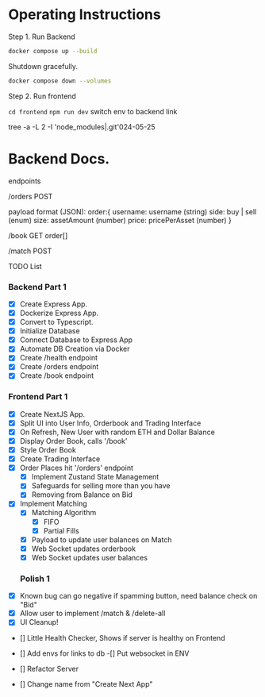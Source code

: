 # Operating Instructions

Step 1. Run Backend

```bash
docker compose up --build
```

Shutdown gracefully.

```bash
docker compose down --volumes
```

Step 2. Run frontend

`cd frontend`
`npm run dev`
switch env to backend link

tree -a -L 2 -I 'node_modules|.git'024-05-25

# Backend Docs.

endpoints

/orders
POST

payload format (JSON):
order:{
username: username (string)
side: buy | sell (enum)
size: assetAmount (number)
price: pricePerAsset (number)
}

/book
GET
order[]

/match
POST

TODO List

### Backend Part 1

- [x] Create Express App.
- [x] Dockerize Express App.
- [x] Convert to Typescript.
- [x] Initialize Database
- [x] Connect Database to Express App
- [x] Automate DB Creation via Docker
- [x] Create /health endpoint
- [x] Create /orders endpoint
- [x] Create /book endpoint

### Frontend Part 1

- [x] Create NextJS App.
- [x] Split UI into User Info, Orderbook and Trading Interface
- [x] On Refresh, New User with random ETH and Dollar Balance
- [x] Display Order Book, calls '/book'
- [x] Style Order Book
- [x] Create Trading Interface
- [x] Order Places hit '/orders' endpoint
  - [x] Implement Zustand State Management
  - [x] Safeguards for selling more than you have
  - [x] Removing from Balance on Bid
- [x] Implement Matching
  - [x] Matching Algorithm
    - [x] FIFO
    - [x] Partial Fills
  - [x] Payload to update user balances on Match
  - [x] Web Socket updates orderbook
  - [x] Web Socket updates user balances
  ### Polish 1
- [x] Known bug can go negative if spamming button, need balance check on "Bid"
- [x] Allow user to implement /match & /delete-all
- [x] UI Cleanup!
- [] Little Health Checker, Shows if server is healthy on Frontend
- [] Add envs for links to db
  -[] Put websocket in ENV
- [] Refactor Server

- [] Change name from "Create Next App"
